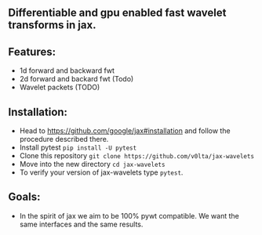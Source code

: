## Differentiable and gpu enabled fast wavelet transforms in jax. 

## Features:
- 1d forward and backward fwt
- 2d forward and backard fwt (Todo)
- Wavelet packets (TODO)

## Installation:
- Head to https://github.com/google/jax#installation and follow the procedure described there.
- Install pytest `pip install -U pytest`
- Clone this repository `git clone https://github.com/v0lta/jax-wavelets`
- Move into the new directory `cd jax-wavelets`
- To verify your version of jax-wavelets type `pytest`.

## Goals:
- In the spirit of jax we aim to be 100% pywt compatible. We want the same interfaces and the same results.

